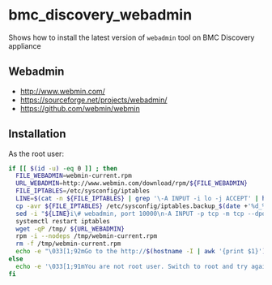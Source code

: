 # bmc_discovery_webadmin
Shows how to install the latest version of `webadmin` tool on BMC Discovery appliance

## Webadmin
* http://www.webmin.com/
* https://sourceforge.net/projects/webadmin/
* https://github.com/webmin/webmin

## Installation
As the root user:
```bash
if [[ $(id -u) -eq 0 ]] ; then 
  FILE_WEBADMIN=webmin-current.rpm
  URL_WEBADMIN=http://www.webmin.com/download/rpm/${FILE_WEBADMIN}
  FILE_IPTABLES=/etc/sysconfig/iptables
  LINE=$(cat -n ${FILE_IPTABLES} | grep '\-A INPUT -i lo -j ACCEPT' | head -1 | awk '{print $1}')
  cp -avr ${FILE_IPTABLES} /etc/sysconfig/iptables.backup_$(date +'%d_%m_%Y_%H_%M_%S')
  sed -i "${LINE}i\# webadmin, port 10000\n-A INPUT -p tcp -m tcp --dport 10000 -j ACCEPT\n" ${FILE_IPTABLES}
  systemctl restart iptables
  wget -qP /tmp/ ${URL_WEBADMIN}
  rpm -i --nodeps /tmp/webmin-current.rpm
  rm -f /tmp/webmin-current.rpm
  echo -e "\033[1;92mGo to the http://$(hostname -I | awk '{print $1}'):10000 and login as a root\033[0m"
else
  echo -e '\033[1;91mYou are not root user. Switch to root and try again.\033[0m'
fi
```
